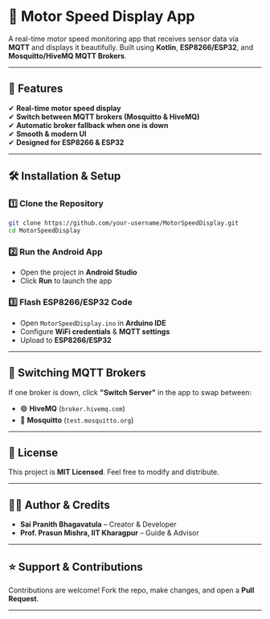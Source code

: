 # 🚀 Motor Speed Display App

A real-time motor speed monitoring app that receives sensor data via **MQTT** and displays it beautifully. Built using **Kotlin**, **ESP8266/ESP32**, and **Mosquitto/HiveMQ MQTT Brokers**.

---

## 📌 Features
✔ **Real-time motor speed display**  
✔ **Switch between MQTT brokers (Mosquitto & HiveMQ)**  
✔ **Automatic broker fallback when one is down**  
✔ **Smooth & modern UI**  
✔ **Designed for ESP8266 & ESP32**  

---

## 🛠️ Installation & Setup
### 1️⃣ **Clone the Repository**
```sh
git clone https://github.com/your-username/MotorSpeedDisplay.git
cd MotorSpeedDisplay
```

### 2️⃣ **Run the Android App**
- Open the project in **Android Studio**  
- Click **Run** to launch the app  

### 3️⃣ **Flash ESP8266/ESP32 Code**
- Open `MotorSpeedDisplay.ino` in **Arduino IDE**  
- Configure **WiFi credentials** & **MQTT settings**  
- Upload to **ESP8266/ESP32**  

---

## 🔄 Switching MQTT Brokers
If one broker is down, click **"Switch Server"** in the app to swap between:
- 🟢 **HiveMQ** (`broker.hivemq.com`)
- 🔵 **Mosquitto** (`test.mosquitto.org`)

---

## 📜 License
This project is **MIT Licensed**. Feel free to modify and distribute.  

---

## 👨‍💻 Author & Credits
- **Sai Pranith Bhagavatula** – Creator & Developer  
- **Prof. Prasun Mishra, IIT Kharagpur** – Guide & Advisor  

---

## ⭐ Support & Contributions
Contributions are welcome! Fork the repo, make changes, and open a **Pull Request**.  

---

